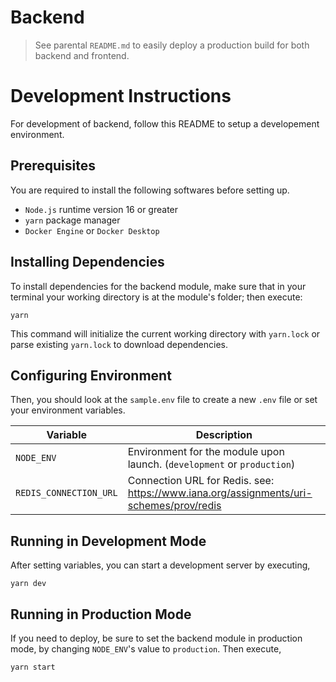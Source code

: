 # Backend

> See parental `README.md` to easily deploy a production build for both backend and frontend.

# Development Instructions

For development of backend, follow this README to setup a developement environment.

## Prerequisites

You are required to install the following softwares before setting up.

* `Node.js` runtime version 16 or greater
* `yarn` package manager
* `Docker Engine` or `Docker Desktop` 

## Installing Dependencies

To install dependencies for the backend module, 
make sure that in your terminal your working directory is 
at the module's folder; then execute:

```
yarn
```

This command will initialize the current working directory with `yarn.lock` 
or parse existing `yarn.lock` to download dependencies.

## Configuring Environment

Then, you should look at the `sample.env` file to create a new `.env` file
or set your environment variables.

|Variable|Description|
|---|---|
|`NODE_ENV`|Environment for the module upon launch. (`development` or `production`)|
|`REDIS_CONNECTION_URL`|Connection URL for Redis. see: https://www.iana.org/assignments/uri-schemes/prov/redis|

## Running in Development Mode

After setting variables, you can start a development server by executing,

```
yarn dev
```

## Running in Production Mode

If you need to deploy, be sure to set the backend module in production mode, 
by changing `NODE_ENV`'s value to `production`. Then execute,

```
yarn start
```
